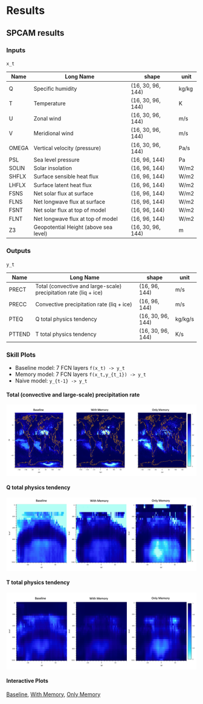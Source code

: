 # Results
## SPCAM results

### Inputs

`x_t`

| Name | Long Name | shape | unit |
| --- | --- | --- | --- |
| Q | Specific humidity | (16, 30, 96, 144) | kg/kg|
| T | Temperature | (16, 30, 96, 144) | K|
| U | Zonal wind | (16, 30, 96, 144) | m/s|
| V | Meridional wind | (16, 30, 96, 144) | m/s|
| OMEGA | Vertical velocity (pressure) | (16, 30, 96, 144) | Pa/s|
| PSL | Sea level pressure | (16, 96, 144) | Pa|
| SOLIN | Solar insolation | (16, 96, 144) | W/m2|
| SHFLX | Surface sensible heat flux | (16, 96, 144) | W/m2|
| LHFLX | Surface latent heat flux | (16, 96, 144) | W/m2|
| FSNS | Net solar flux at surface | (16, 96, 144) | W/m2|
| FLNS | Net longwave flux at surface | (16, 96, 144) | W/m2|
| FSNT | Net solar flux at top of model | (16, 96, 144) | W/m2|
| FLNT | Net longwave flux at top of model | (16, 96, 144) | W/m2|
| Z3 | Geopotential Height (above sea level) | (16, 30, 96, 144) | m|

### Outputs

`y_t`

| Name | Long Name | shape | unit |
| --- | --- | --- | --- |
| PRECT | Total (convective and large-scale) precipitation rate (liq + ice) | (16, 96, 144) | m/s|
| PRECC | Convective precipitation rate (liq + ice) | (16, 96, 144) | m/s|
| PTEQ | Q total physics tendency | (16, 30, 96, 144) | kg/kg/s|
| PTTEND | T total physics tendency | (16, 30, 96, 144) | K/s|

### Skill Plots

- Baseline model: 7 FCN layers  `f(x_t) -> y_t`
- Memory model: 7 FCN layers  `f(x_t,y_{t_1}) -> y_t`
- Naive model: `y_{t-1} -> y_t`

#### Total (convective and large-scale) precipitation rate
![precipitation rate](spcam/prec.png)

#### Q total physics tendency
![q tend](spcam/qt.png)

#### T total physics tendency
![t tend](spcam/tt.png)

#### Interactive Plots

[Baseline](spcam/plots_baseline.html), 
[With Memory](spcam/plots_memory.html), 
[Only Memory](spcam/plots_naive.html)

